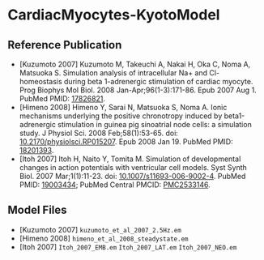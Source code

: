 CardiacMyocytes-KyotoModel
==========================

Reference Publication
---------------------
* \[Kuzumoto 2007\] Kuzumoto M, Takeuchi A, Nakai H, Oka C, Noma A, Matsuoka S. Simulation analysis of intracellular Na+ and Cl- homeostasis during beta 1-adrenergic stimulation of cardiac myocyte. Prog Biophys Mol Biol. 2008 Jan-Apr;96(1-3):171-86. Epub 2007 Aug 1. PubMed PMID: [17826821](http://www.ncbi.nlm.nih.gov/pubmed/17826821 "PubMed").
* \[Himeno 2008\] Himeno Y, Sarai N, Matsuoka S, Noma A. Ionic mechanisms underlying the positive chronotropy induced by beta1-adrenergic stimulation in guinea pig sinoatrial node cells: a simulation study. J Physiol Sci. 2008 Feb;58(1):53-65. doi: [10.2170/physiolsci.RP015207](http://dx.doi.org/10.2170/physiolsci.RP015207 "Journal"). Epub 2008 Jan 19. PubMed PMID: [18201393](http://www.ncbi.nlm.nih.gov/pubmed/18201393 "PubMed").
* \[Itoh 2007\] Itoh H, Naito Y, Tomita M. Simulation of developmental changes in action potentials with ventricular cell models. Syst Synth Biol. 2007 Mar;1(1):11-23. doi: [10.1007/s11693-006-9002-4](http://dx.doi.org/10.1007/s11693-006-9002-4 "Journal"). PubMed PMID: [19003434](http://www.ncbi.nlm.nih.gov/pubmed/19003434 "PubMed"); PubMed Central PMCID: [PMC2533146](http://www.ncbi.nlm.nih.gov/pmc/articles/PMC2533146/ "PMC").

Model Files
-----------
* \[Kuzumoto 2007\] `kuzumoto_et_al_2007_2.5Hz.em`
* \[Himeno 2008\] `himeno_et_al_2008_steadystate.em`
* \[Itoh 2007\] `Itoh_2007_EMB.em` `Itoh_2007_LAT.em` `Itoh_2007_NEO.em`

